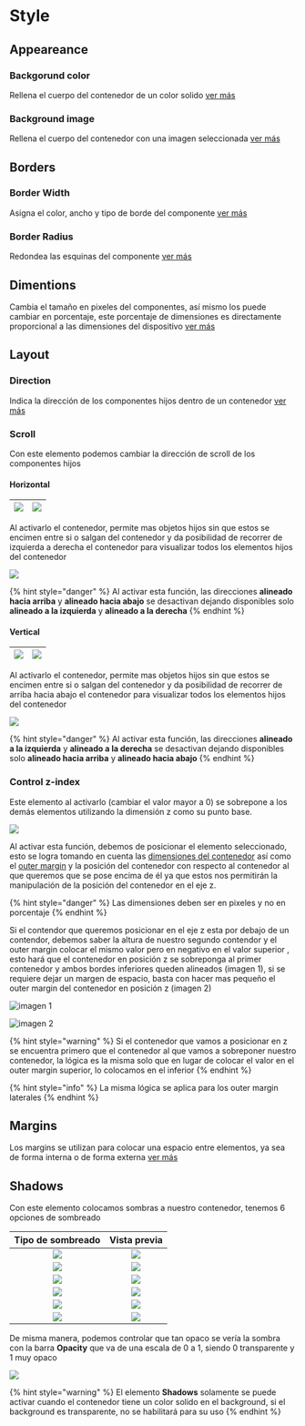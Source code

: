 # Style

## Appeareance

### Backgorund color

Rellena el cuerpo del contenedor de un color solido [ver más](https://docs.apphive.io/global-functions/estilos/background-color)

### Background image

Rellena el cuerpo del contenedor con una imagen seleccionada [ver más](https://docs.apphive.io/global-functions/estilos/background-image)

## Borders

### Border Width

Asigna el color, ancho y tipo de borde del componente [ver más](https://docs.apphive.io/global-functions/estilos/border-width)

### Border Radius

Redondea las esquinas del componente [ver más](https://docs.apphive.io/global-functions/estilos/border-radius)

## Dimentions

Cambia el tamaño en pixeles del componentes, así mismo los puede cambiar en porcentaje, este porcentaje de dimensiones es directamente proporcional a las dimensiones del dispositivo [ver más](https://docs.apphive.io/global-functions/estilos/dimentions)

## Layout

### Direction

Indica la dirección de los componentes hijos dentro de un contenedor [ver más](https://docs.apphive.io/global-functions/estilos/direction)

### Scroll

Con este elemento podemos cambiar la dirección de scroll de los componentes hijos

#### Horizontal

| ![](../../../.gitbook/assets/image%20%28109%29.png)  | ![](../../../.gitbook/assets/image%20%28118%29.png)  |
| :---: | :---: |


Al activarlo el contenedor, permite mas objetos hijos sin que estos se encimen entre si o salgan del contenedor y da posibilidad de recorrer de izquierda a derecha el contenedor para visualizar todos los elementos hijos del contenedor

![](../../../.gitbook/assets/image%20%2879%29.png)

{% hint style="danger" %}
Al activar esta función, las direcciones **alineado hacia arriba** y **alineado hacia abajo** se desactivan dejando disponibles solo **alineado a la izquierda** y **alineado a la derecha**
{% endhint %}

#### Vertical

| ![](../../../.gitbook/assets/image%20%2888%29.png)  | ![](../../../.gitbook/assets/image%20%28108%29.png)  |
| :---: | :---: |


Al activarlo el contenedor, permite mas objetos hijos sin que estos se encimen entre si o salgan del contenedor y da posibilidad de recorrer de arriba hacia abajo el contenedor para visualizar todos los elementos hijos del contenedor

![](../../../.gitbook/assets/image%20%2898%29.png)

{% hint style="danger" %}
Al activar esta función, las direcciones **alineado a la izquierda** y **alineado a la derecha** se desactivan dejando disponibles solo **alineado hacia arriba** y **alineado hacia abajo**
{% endhint %}

### Control z-index

Este elemento al activarlo \(cambiar el valor mayor a 0\) se sobrepone a los demás elementos utilizando la dimensión z como su punto base.

![](../../../.gitbook/assets/image%20%2885%29.png)

Al activar esta función, debemos de posicionar el elemento seleccionado, esto se logra tomando en cuenta las [dimensiones del contenedor](https://docs.apphive.io/global-functions/estilos/dimentions) así como el [outer margin](https://docs.apphive.io/global-functions/estilos/margins#outer-margin) y la posición del contenedor con respecto al contenedor al que queremos que se pose encima de él ya que estos nos permitirán la manipulación de la posición del contenedor en el eje z.

{% hint style="danger" %}
Las dimensiones deben ser en pixeles y no en porcentaje
{% endhint %}

Si el contendor que queremos posicionar en el eje z esta por debajo de un contendor, debemos saber la altura de nuestro segundo contendor y el outer margin colocar el mismo valor pero en negativo en el valor superior , esto hará que el contenedor en posición z se sobreponga al primer contenedor y ambos bordes inferiores queden alineados \(imagen 1\), si se requiere  dejar un margen de espacio, basta con hacer mas pequeño el outer margin del contenedor en posición z \(imagen 2\)

![imagen 1](../../../.gitbook/assets/image%20%2886%29.png)

![imagen 2](../../../.gitbook/assets/image%20%28117%29.png)

{% hint style="warning" %}
Si el contenedor que vamos a posicionar en z se encuentra primero que el contenedor al que vamos a sobreponer nuestro contenedor, la lógica es la misma solo que en lugar de colocar el valor en el outer margin superior, lo colocamos en el inferior
{% endhint %}

{% hint style="info" %}
La misma lógica se aplica para los outer margin laterales
{% endhint %}

## Margins

Los margins se utilizan para colocar una espacio entre elementos, ya sea de forma interna o de forma externa [ver más](https://docs.apphive.io/global-functions/estilos/margins)

## Shadows

Con este elemento colocamos sombras a nuestro contenedor, tenemos 6 opciones de sombreado

| Tipo de sombreado | Vista previa |
| :---: | :---: |
| ![](../../../.gitbook/assets/image%20%28113%29.png)  |  ![](../../../.gitbook/assets/image%20%2889%29.png)  |
| ![](../../../.gitbook/assets/image%20%2874%29.png)  | ![](../../../.gitbook/assets/image%20%2884%29.png)  |
| ![](../../../.gitbook/assets/image%20%28122%29.png)  | ![](../../../.gitbook/assets/image%20%2895%29.png)  |
| ![](../../../.gitbook/assets/image%20%28106%29.png)  | ![](../../../.gitbook/assets/image%20%28111%29.png)  |
| ![](../../../.gitbook/assets/image%20%2887%29.png)  | ![](../../../.gitbook/assets/image%20%2881%29.png)  |
| ![](../../../.gitbook/assets/image%20%2899%29.png)  | ![](../../../.gitbook/assets/image%20%28115%29.png)  |

De misma manera, podemos controlar que tan opaco se vería la sombra con la barra **Opacity**  que va de una escala de 0 a 1, siendo 0 transparente y 1 muy opaco

![](../../../.gitbook/assets/image%20%2872%29.png)

{% hint style="warning" %}
El elemento **Shadows** solamente se puede activar cuando el contenedor tiene un color solido en el background, si el background es transparente, no se habilitará para su uso
{% endhint %}



